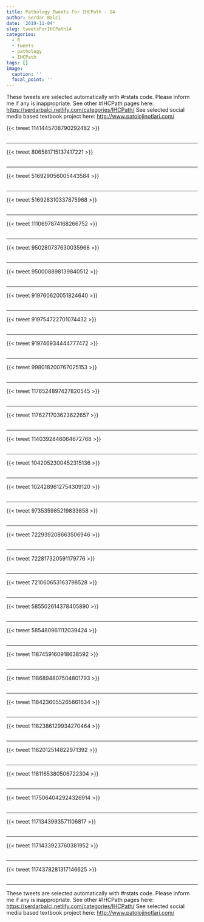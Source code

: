 ```yaml
---
title: Pathology Tweets For IHCPath - 14
author: Serdar Balci
date: '2019-11-04'
slug: tweetsForIHCPath14
categories:
  - R
  - tweets
  - pathology
  - IHCPath
tags: []
image:
  caption: ''
  focal_point: ''
---
```



These tweets are selected automatically with #rstats code. Please inform me if any is inappropriate.
See other #IHCPath pages here: https://serdarbalci.netlify.com/categories/IHCPath/ 
See selected social media based textbook project here: http://www.patolojinotlari.com/

{{< tweet 1141445708790292482 >}}
<br>
<br>
<hr>
{{< tweet 806581715137417221 >}}
<br>
<br>
<hr>
{{< tweet 516929056005443584 >}}
<br>
<br>
<hr>
{{< tweet 516928310337875968 >}}
<br>
<br>
<hr>
{{< tweet 1110697874168266752 >}}
<br>
<br>
<hr>
{{< tweet 950280737630035968 >}}
<br>
<br>
<hr>
{{< tweet 950008898139840512 >}}
<br>
<br>
<hr>
{{< tweet 919760620051824640 >}}
<br>
<br>
<hr>
{{< tweet 919754722701074432 >}}
<br>
<br>
<hr>
{{< tweet 919746934444777472 >}}
<br>
<br>
<hr>
{{< tweet 998018200767025153 >}}
<br>
<br>
<hr>
{{< tweet 1176524897427820545 >}}
<br>
<br>
<hr>
{{< tweet 1176271703623622657 >}}
<br>
<br>
<hr>
{{< tweet 1140392846064672768 >}}
<br>
<br>
<hr>
{{< tweet 1042052300452315136 >}}
<br>
<br>
<hr>
{{< tweet 1024289612754309120 >}}
<br>
<br>
<hr>
{{< tweet 973535985219833858 >}}
<br>
<br>
<hr>
{{< tweet 722939208663506946 >}}
<br>
<br>
<hr>
{{< tweet 722817320591179776 >}}
<br>
<br>
<hr>
{{< tweet 721060653163798528 >}}
<br>
<br>
<hr>
{{< tweet 585502614378405890 >}}
<br>
<br>
<hr>
{{< tweet 585480961112039424 >}}
<br>
<br>
<hr>
{{< tweet 1187459160918638592 >}}
<br>
<br>
<hr>
{{< tweet 1186894807504801793 >}}
<br>
<br>
<hr>
{{< tweet 1184236055265861634 >}}
<br>
<br>
<hr>
{{< tweet 1182386129934270464 >}}
<br>
<br>
<hr>
{{< tweet 1182012514822971392 >}}
<br>
<br>
<hr>
{{< tweet 1181165380506722304 >}}
<br>
<br>
<hr>
{{< tweet 1175064042924326914 >}}
<br>
<br>
<hr>
{{< tweet 1171343993571106817 >}}
<br>
<br>
<hr>
{{< tweet 1171433923760381952 >}}
<br>
<br>
<hr>
{{< tweet 1174378281317146625 >}}
<br>
<br>
<hr>


These tweets are selected automatically with #rstats code. Please inform me if any is inappropriate.
See other #IHCPath pages here: https://serdarbalci.netlify.com/categories/IHCPath/ 
See selected social media based textbook project here: http://www.patolojinotlari.com/
